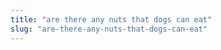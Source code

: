 ```yaml
---
title: "are there any nuts that dogs can eat"
slug: "are-there-any-nuts-that-dogs-can-eat"
---
```


